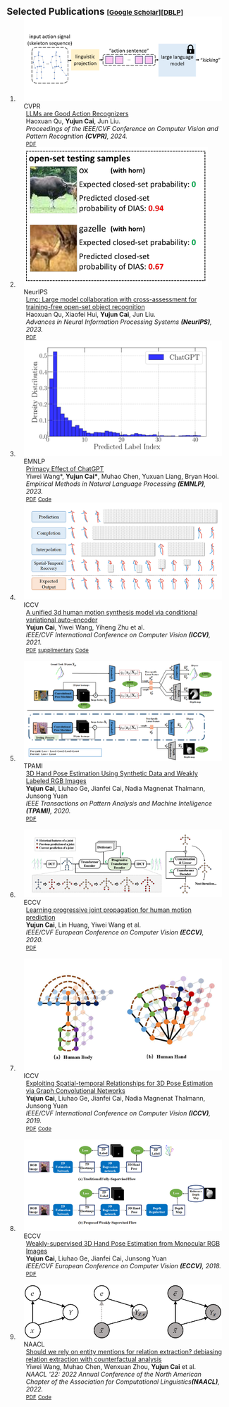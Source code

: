 <h2 id="publications" style="margin: 2px 0px -15px;">Selected Publications <temp style="font-size:15px;">[</temp><a href="https://scholar.google.com.sg/citations?user=TE7lbQwAAAAJ&hl=en" target="_blank" style="font-size:15px;">Google Scholar</a><temp style="font-size:15px;">]</temp><temp style="font-size:15px;">[</temp><a href="https://dblp.org/pid/227/4399.html" target="_blank" style="font-size:15px;">DBLP</a><temp style="font-size:15px;">]</temp></h2>

<div class="publications">
<ol class="bibliography">

<li>
<div class="pub-row">
  <div class="col-sm-3 abbr" style="position: relative;padding-right: 15px;padding-left: 15px;">
    <img src="papers/2024CVPR/cvpr2024-O.png" class="teaser img-fluid z-depth-1">
            <abbr class="badge">CVPR</abbr>
  </div>
  <div class="col-sm-9" style="position: relative;padding-right: 15px;padding-left: 20px;">
      <div class="title"><a href="https://openaccess.thecvf.com/content/CVPR2024/papers/Qu_LLMs_are_Good_Action_Recognizers_CVPR_2024_paper.pdf">LLMs are Good Action Recognizers</a></div>
      <div class="author"> Haoxuan Qu, <strong>Yujun Cai</strong>, Jun Liu.</div>
      <div class="periodical"><em>Proceedings of the IEEE/CVF Conference on Computer Vision and Pattern Recognition <strong>(CVPR)</strong>, 2024.</em>
      </div>
    <div class="links">
      <a href="https://openaccess.thecvf.com/content/CVPR2024/papers/Qu_LLMs_are_Good_Action_Recognizers_CVPR_2024_paper.pdf" class="btn btn-sm z-depth-0" role="button" target="_blank" style="font-size:12px;">PDF</a>
      <!-- <a href="https://openaccess.thecvf.com/content/CVPR2024/papers/Qu_LLMs_are_Good_Action_Recognizers_CVPR_2024_paper.pdf" class="btn btn-sm z-depth-0" role="button" target="_blank" style="font-size:12px;">Code</a> -->
<!--       <a href="https://bib.yliu.me/CVPR23a.txt" class="btn btn-sm z-depth-0" role="button" target="_blank" style="font-size:12px;">BibTex</a>  -->
    </div>
  </div>
</div>
</li>

<li>
<div class="pub-row">
  <div class="col-sm-3 abbr" style="position: relative;padding-right: 15px;padding-left: 15px;">
    <img src="papers/2023neurips/fig.png" class="teaser img-fluid z-depth-1">
            <abbr class="badge">NeurIPS</abbr>
  </div>
  <div class="col-sm-9" style="position: relative;padding-right: 15px;padding-left: 20px;">
      <div class="title"><a href="https://proceedings.neurips.cc/paper_files/paper/2023/file/91813e5ddd9658b99be4c532e274b49c-Paper-Conference.pdf">Lmc: Large model collaboration with cross-assessment for training-free open-set object recognition</a></div>
      <div class="author"> Haoxuan Qu, Xiaofei Hui, <strong>Yujun Cai</strong>, Jun Liu.</div>
      <div class="periodical"><em>Advances in Neural Information Processing Systems <strong>(NeurIPS)</strong>, 2023.</em>
      </div>
    <div class="links">
      <a href="https://proceedings.neurips.cc/paper_files/paper/2023/file/91813e5ddd9658b99be4c532e274b49c-Paper-Conference.pdf" class="btn btn-sm z-depth-0" role="button" target="_blank" style="font-size:12px;">PDF</a>
      <!-- <a href="https://openaccess.thecvf.com/content/CVPR2024/papers/Qu_LLMs_are_Good_Action_Recognizers_CVPR_2024_paper.pdf" class="btn btn-sm z-depth-0" role="button" target="_blank" style="font-size:12px;">Code</a> -->
<!--       <a href="https://bib.yliu.me/CVPR23a.txt" class="btn btn-sm z-depth-0" role="button" target="_blank" style="font-size:12px;">BibTex</a>  -->
    </div>
  </div>
</div>
</li>


<li>
<div class="pub-row">
  <div class="col-sm-3 abbr" style="position: relative;padding-right: 15px;padding-left: 15px;">
    <img src="papers/2023EMNLP/EMNLP.png" class="teaser img-fluid z-depth-1">
            <abbr class="badge">EMNLP</abbr>
  </div>
  <div class="col-sm-9" style="position: relative;padding-right: 15px;padding-left: 20px;">
      <div class="title"><a href="https://arxiv.org/pdf/2310.13206.pdf">Primacy Effect of ChatGPT</a></div>
      <div class="author"> Yiwei Wang*, <strong>Yujun Cai*</strong>, Muhao Chen, Yuxuan Liang, Bryan Hooi.</div>
      <div class="periodical"><em>Empirical Methods in Natural Language Processing <strong>(EMNLP)</strong>, 2023.</em>
      </div>
    <div class="links">
      <a href="https://arxiv.org/pdf/2310.13206.pdf" class="btn btn-sm z-depth-0" role="button" target="_blank" style="font-size:12px;">PDF</a>
      <a href="https://github.com/wangywUST/PrimacyEffectGPT" class="btn btn-sm z-depth-0" role="button" target="_blank" style="font-size:12px;">Code</a>
<!--       <a href="https://bib.yliu.me/CVPR23a.txt" class="btn btn-sm z-depth-0" role="button" target="_blank" style="font-size:12px;">BibTex</a>  -->
    </div>
  </div>
</div>
</li>

<li>
<div class="pub-row">
  <div class="col-sm-3 abbr" style="position: relative;padding-right: 15px;padding-left: 15px;">
    <img src="papers/2021ICCV/illustration.png" class="teaser img-fluid z-depth-1">
            <abbr class="badge">ICCV</abbr>
  </div>
  <div class="col-sm-9" style="position: relative;padding-right: 15px;padding-left: 20px;">
      <div class="title"><a href="http://openaccess.thecvf.com/content/ICCV2021/papers/Cai_A_Unified_3D_Human_Motion_Synthesis_Model_via_Conditional_Variational_ICCV_2021_paper.pdf">A unified 3d human motion synthesis model via conditional variational auto-encoder</a></div>
      <div class="author"><strong>Yujun Cai</strong>, Yiwei Wang, Yiheng Zhu et al.</div>
      <div class="periodical"><em>IEEE/CVF International Conference on Computer Vision <strong>(ICCV)</strong>, 2021.</em>
      </div>
    <div class="links">
      <a href="http://openaccess.thecvf.com/content/ICCV2021/papers/Cai_A_Unified_3D_Human_Motion_Synthesis_Model_via_Conditional_Variational_ICCV_2021_paper.pdf" class="btn btn-sm z-depth-0" role="button" target="_blank" style="font-size:12px;">PDF</a>
      <a href="https://openaccess.thecvf.com/content/ICCV2021/supplemental/Cai_A_Unified_3D_ICCV_2021_supplemental.zip" class="btn btn-sm z-depth-0" role="button" target="_blank" style="font-size:12px;">supplimentary</a>
      <a href="https://github.com/vanoracai/A-unified-3d-human-motion-synthesis-model-via-conditional-variational-auto-encoder" class="btn btn-sm z-depth-0" role="button" target="_blank" style="font-size:12px;">Code</a>
<!--       <a href="https://bib.yliu.me/CVPR23a.txt" class="btn btn-sm z-depth-0" role="button" target="_blank" style="font-size:12px;">BibTex</a>  -->
    </div>
  </div>
</div>
</li>

<br>

<li>
<div class="pub-row">
  <div class="col-sm-3 abbr" style="position: relative;padding-right: 15px;padding-left: 15px;">
    <img src="papers/2020TPAMI/diagram.png" class="teaser img-fluid z-depth-1">
            <abbr class="badge">TPAMI</abbr>
  </div>
  <div class="col-sm-9" style="position: relative;padding-right: 15px;padding-left: 20px;">
      <div class="title"><a href="https://github.com/vanoracai/vanoracai.github.io/blob/main/papers/2020TPAMI/2020TPAMI.pdf">3D Hand Pose Estimation Using Synthetic Data and Weakly Labeled RGB Images</a></div>
      <div class="author"><strong>Yujun Cai</strong>, Liuhao Ge, Jianfei Cai, Nadia Magnenat Thalmann, Junsong Yuan</div>
      <div class="periodical"><em>IEEE Transactions on Pattern Analysis and Machine Intelligence <strong>(TPAMI)</strong>, 2020.</em>
      </div>
    <div class="links">
      <a href="https://github.com/vanoracai/vanoracai.github.io/blob/main/papers/2020TPAMI/2020TPAMI.pdf" class="btn btn-sm z-depth-0" role="button" target="_blank" style="font-size:12px;">PDF</a>
    </div>
  </div>
</div>
</li>

<br>

<li>
<div class="pub-row">
  <div class="col-sm-3 abbr" style="position: relative;padding-right: 15px;padding-left: 15px;">
    <img src="papers/2020ECCV/diagram.png" class="teaser img-fluid z-depth-1">
            <abbr class="badge">ECCV</abbr>
  </div>
  <div class="col-sm-9" style="position: relative;padding-right: 15px;padding-left: 20px;">
      <div class="title"><a href="https://www.ecva.net/papers/eccv_2020/papers_ECCV/papers/123520222.pdf">Learning progressive joint propagation for human motion prediction</a></div>
      <div class="author"><strong>Yujun Cai</strong>, Lin Huang, Yiwei Wang et al.</div>
      <div class="periodical"><em>IEEE/CVF European Conference on Computer Vision <strong>(ECCV)</strong>, 2020.</em>
      </div>
    <div class="links">
      <a a href="https://www.ecva.net/papers/eccv_2020/papers_ECCV/papers/123520222.pdf" class="btn btn-sm z-depth-0" role="button" target="_blank" style="font-size:12px;">PDF</a>
    </div>
  </div>
</div>
</li>

<br>

<li>
<div class="pub-row">
  <div class="col-sm-3 abbr" style="position: relative;padding-right: 15px;padding-left: 15px;">
    <img src="papers/2019ICCV/diagram.png" class="teaser img-fluid z-depth-1">
            <abbr class="badge">ICCV</abbr>
  </div>
  <div class="col-sm-9" style="position: relative;padding-right: 15px;padding-left: 20px;">
      <div class="title"><a href="https://openaccess.thecvf.com/content_ICCV_2019/papers/Cai_Exploiting_Spatial-Temporal_Relationships_for_3D_Pose_Estimation_via_Graph_Convolutional_ICCV_2019_paper.pdf">Exploiting Spatial-temporal Relationships for 3D Pose Estimation via Graph Convolutional Networks</a></div>
      <div class="author"><strong>Yujun Cai</strong>, Liuhao Ge, Jianfei Cai, Nadia Magnenat Thalmann, Junsong Yuan</div>
      <div class="periodical"><em>IEEE/CVF International Conference on Computer Vision <strong>(ICCV)</strong>, 2019.</em>
      </div>
    <div class="links">
      <a href="https://openaccess.thecvf.com/content_ICCV_2019/papers/Cai_Exploiting_Spatial-Temporal_Relationships_for_3D_Pose_Estimation_via_Graph_Convolutional_ICCV_2019_paper.pdf" class="btn btn-sm z-depth-0" role="button" target="_blank" style="font-size:12px;">PDF</a>
      <a href="https://github.com/vanoracai/Exploiting-Spatial-temporal-Relationships-for-3D-Pose-Estimation-via-Graph-Convolutional-Networks" class="btn btn-sm z-depth-0" role="button" target="_blank" style="font-size:12px;">Code</a>
    </div>
  </div>
</div>
</li>

<br>

<li>
<div class="pub-row">
  <div class="col-sm-3 abbr" style="position: relative;padding-right: 15px;padding-left: 15px;">
    <img src="papers/2018ECCV/diagram.png" class="teaser img-fluid z-depth-1">
            <abbr class="badge">ECCV</abbr>
  </div>
  <div class="col-sm-9" style="position: relative;padding-right: 15px;padding-left: 20px;">
      <div class="title"><a href="https://openaccess.thecvf.com/content_ECCV_2018/papers/Yujun_Cai_Weakly-supervised_3D_Hand_ECCV_2018_paper.pdf">Weakly-supervised 3D Hand Pose Estimation from Monocular RGB Images</a></div>
      <div class="author"><strong>Yujun Cai</strong>, Liuhao Ge, Jianfei Cai, Junsong Yuan</div>
      <div class="periodical"><em>IEEE/CVF European Conference on Computer Vision <strong>(ECCV)</strong>, 2018.</em>
      </div>
    <div class="links">
      <a href="https://openaccess.thecvf.com/content_ECCV_2018/papers/Yujun_Cai_Weakly-supervised_3D_Hand_ECCV_2018_paper.pdf" class="btn btn-sm z-depth-0" role="button" target="_blank" style="font-size:12px;">PDF</a>
    </div>
  </div>
</div>
</li>

<br>

<li>
<div class="pub-row">
  <div class="col-sm-3 abbr" style="position: relative;padding-right: 15px;padding-left: 15px;">
    <img src="papers/2022NAACL/2022_sho.png" class="teaser img-fluid z-depth-1">
            <abbr class="badge">NAACL</abbr>
  </div>
  <div class="col-sm-9" style="position: relative;padding-right: 15px;padding-left: 20px;">
      <div class="title"><a href="https://aclanthology.org/2022.naacl-main.224/">Should we rely on entity mentions for relation extraction? debiasing relation extraction with counterfactual analysis</a></div>
      <div class="author">Yiwei Wang, Muhao Chen, Wenxuan Zhou, <strong>Yujun Cai</strong> et al.</div>
      <div class="periodical"><em>NAACL '22: 2022 Annual Conference of the North American Chapter of the Association for Computational Linguistics<strong>(NAACL)</strong>, 2022.</em>
      </div>
    <div class="links">
      <a href="https://aclanthology.org/2022.naacl-main.224/" class="btn btn-sm z-depth-0" role="button" target="_blank" style="font-size:12px;">PDF</a>
      <a href="https://github.com/vanoracai/CoRE" class="btn btn-sm z-depth-0" role="button" target="_blank" style="font-size:12px;">Code</a>
    </div>
  </div>
</div>
</li>



</ol>
</div>
